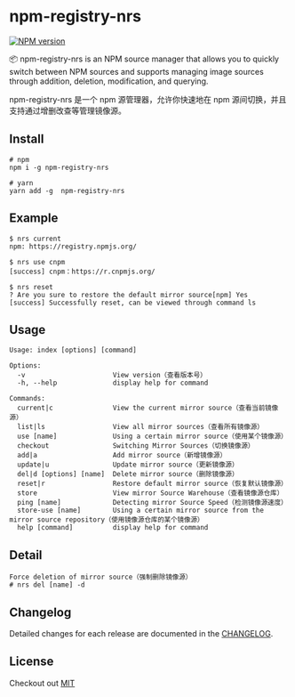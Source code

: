 # npm-registry-nrs
[![NPM version][npm-image]][npm-url]


📦 npm-registry-nrs is an NPM source manager that allows you to quickly switch between NPM sources and supports managing image sources through addition, deletion, modification, and querying.

npm-registry-nrs 是一个 npm 源管理器，允许你快速地在 npm 源间切换，并且支持通过增删改查等管理镜像源。


## Install
```shell
# npm
npm i -g npm-registry-nrs

# yarn
yarn add -g  npm-registry-nrs
```

## Example
```shell
$ nrs current
npm: https://registry.npmjs.org/

$ nrs use cnpm
[success] cnpm：https://r.cnpmjs.org/

$ nrs reset
? Are you sure to restore the default mirror source[npm] Yes
[success] Successfully reset, can be viewed through command ls
```

## Usage
```shell
Usage: index [options] [command]

Options:
  -v                      View version（查看版本号）
  -h, --help              display help for command

Commands:
  current|c               View the current mirror source（查看当前镜像源）
  list|ls                 View all mirror sources（查看所有镜像源）
  use [name]              Using a certain mirror source（使用某个镜像源）
  checkout                Switching Mirror Sources（切换镜像源）
  add|a                   Add mirror source（新增镜像源）
  update|u                Update mirror source（更新镜像源）
  del|d [options] [name]  Delete mirror source（删除镜像源）
  reset|r                 Restore default mirror source（恢复默认镜像源）
  store                   View mirror Source Warehouse（查看镜像源仓库）
  ping [name]             Detecting mirror Source Speed（检测镜像源速度）
  store-use [name]        Using a certain mirror source from the mirror source repository（使用镜像源仓库的某个镜像源）
  help [command]          display help for command
```

## Detail
```
Force deletion of mirror source（强制删除镜像源）
# nrs del [name] -d
```

## Changelog
Detailed changes for each release are documented in the [CHANGELOG](https://github.com/zjunbin1286/npm-registry-nrs/blob/main/CHANGELOG.md).

## License
Checkout out [MIT](https://github.com/zjunbin1286/npm-registry-nrs/blob/main/LICENSE)

[npm-image]: https://img.shields.io/badge/npm-v1.1.3-blue
[npm-url]: https://www.npmjs.com/package/npm-registry-nrs